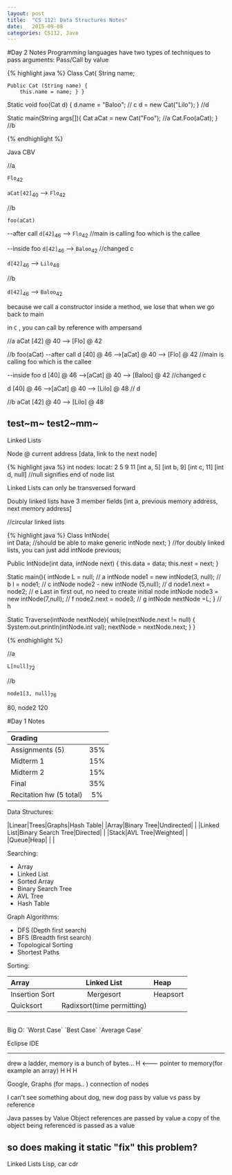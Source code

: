 ```yaml
---
layout: post
title:  "CS 112: Data Structures Notes"
date:   2015-09-08
categories: CS112, Java
---
```

#Day 2 Notes
Programming languages have two types of techniques to pass arguments:
Pass/Call by value

{% highlight java %}
Class Cat{
	String name;
	
	Public Cat (String name) { 
		this.name = name; } }
		
Static void foo(Cat d) {
	d.name = "Baloo"; // c
	d = new Cat("Lilo"); } //d
	
Static main(String args[]){
	Cat aCat = new Cat("Foo"); //a
	Cat.Foo(aCat); } //b
	
{% endhighlight %}

Java CBV

//a

`Flo`<sub>42</sub>

`aCat[42]`<sub>40</sub>  --> `Flo`<sub>42</sub>

//b

`foo(aCat)`

--after call
`d[42]`<sub>46</sub>  --> `Flo`<sub>42</sub>  //main is calling foo which is the callee

--inside foo
`d[42]`<sub>46</sub>  --> `Baloo`<sub>42</sub> //changed c

`d[42]`<sub>46</sub>  --> `Lilo`<sub>48</sub>

//b

`d[42]`<sub>46</sub>  --> `Baloo`<sub>42</sub>

because we call a constructor inside a method, we lose that when we go back to main

in `C` , you can call by reference with ampersand

//a
aCat [42] @ 40  --> [Flo] @ 42

//b
foo(aCat)
--after call
d [40] @ 46 -->[aCat] @ 40 --> [Flo] @ 42 //main is calling foo which is the callee

--inside foo
d [40] @ 46 -->[aCat] @ 40 --> [Baloo] @ 42  //changed c

d [40] @ 46 -->[aCat] @ 40 --> [Lilo] @ 48 // d

//b
aCat [42] @ 40  --> [Lilo] @ 48	

test~m~
test2~mm~
----------------------------------------------------

Linked Lists

Node @ current address
[data, link to the next node]

{% highlight java %}
int nodes:
locat:   2		5				9					11
[int a, 5]		[int b, 9] 	[int c, 11] 		[int d, null]  	//null signifies end of node list

Linked Lists can only be transversed forward

Doubly linked lists have 3 member fields
[int a, previous memory address, next memory address]

//circular linked lists


{% highlight java %}
Class IntNode{								
	int Data;										//should be able to make generic 
	intNode next; }								//for doubly linked lists, you can just add intNode previous;
	
Public IntNode(int data, intNode next) {
	this.data = data;
	this.next = next; }
	
Static main(){
	intNode L = null;										// a
	intNode node1 = new intNode(3, null);		// b
	l = node1;												// c
	intNode node2 - new intNode (5,null);		// d
	node1.next = node2; 								// e	 Last in first out, no need to create initial node
	intNode node3 = new intNode(7,null);		// 	f
	node2.next = node3; 								// g
	intNode nextNode =L;		}						// h
	
	
Static Traverse(intNode nextNode){
	while(nextNode.next != null) {
		System.out.println(intNode.int val);
		nextNode = nextNode.next; } }
		
{% endhighlight %}

//a

`L[null]`<sub>72</sub>

//b

`node1[3, null]`<sub>76</sub>

80, node2 
120








#Day 1 Notes

| Grading ||
|:-----|:-----:|
|Assignments (5) | 35% |
|Midterm 1 | 15% |
|Midterm 2 | 15% |
|Final | 35%|
|Recitation hw (5 total)| 5%|

Data Structures:

|Linear|Trees|Graphs|Hash Table|
|Array|Binary Tree|Undirected| |
|Linked List|Binary Search Tree|Directed| |
|Stack|AVL Tree|Weighted| |
|Queue|Heap| | |

Searching:

- Array
- Linked List
- Sorted Array 
- Binary Search Tree 
- AVL Tree 
- Hash Table

Graph Algorithms:

- DFS (Depth first search)
- BFS (Breadth first search)
- Topological Sorting
- Shortest Paths

Sorting:

|Array|Linked List| Heap|
|:----|:-----:|:----|
|Insertion Sort    |Mergesort   |Heapsort|
|Quicksort| Radixsort(time permitting)| |

<br>
Big O:
`Worst Case` `Best Case` `Average Case`

Eclipse IDE

----------------------------
drew a ladder, memory is a bunch of bytes...
H  <--- pointer to memory(for example an array)
H 
H
H

Google, Graphs (for maps.. )
	connection of nodes
	
I can't see
something about dog, new dog
pass by value vs pass by reference

Java passes by Value 
Object references are passed by value
a copy of the object being referenced is passed as a value

so does making it static "fix" this problem?
-------------
Linked Lists
Lisp, car cdr
